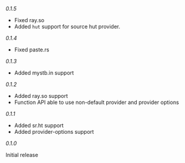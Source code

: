 *0.1.5*

- Fixed ray.so
- Added `hut` support for source hut provider.

*0.1.4*

- Fixed paste.rs

*0.1.3*

- Added mystb.in support

*0.1.2*

- Added ray.so support
- Function API able to use non-default provider and provider options

*0.1.1*

- Added sr.ht support
- Added provider-options support

*0.1.0*

Initial release
